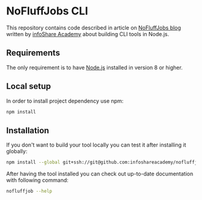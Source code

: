 # NoFluffJobs CLI

This repository contains code described in article on [NoFluffJobs blog](https://nofluffjobs.com/blog/) written by [infoShare Academy](https://infoshareacademy.com/) about building CLI tools in Node.js.

## Requirements

The only requirement is to have [Node.js](https://nodejs.org) installed in version 8 or higher.

## Local setup

In order to install project dependency use npm:

```bash
npm install
```

## Installation

If you don't want to build your tool locally you can test it after installing it globally:

```bash
npm install --global git+ssh://git@github.com:infoshareacademy/nofluffjobs-cli.git
```

After having the tool installed you can check out up-to-date documentation with following command:

```bash
nofluffjob --help
```